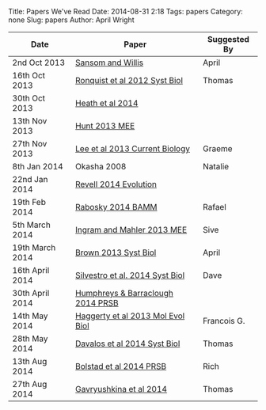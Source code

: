 Title: Papers We've Read
Date: 2014-08-31 2:18
Tags: papers
Category: none
Slug: papers
Author: April Wright


|Date| Paper| Suggested By | 
|----|------|--------------|
| 2nd Oct 2013 | [Sansom and Willis](http://www.nature.com/srep/2013/130829/srep02545/full/srep02545.html) | April |
| 16th Oct 2013 | [Ronquist et al 2012 Syst Biol](http://sysbio.oxfordjournals.org/content/early/2012/07/27/sysbio.sys058.full) | Thomas |
| 30th Oct 2013 | [Heath et al 2014](http://www.pnas.org/content/111/29/E2957.full.pdf+html) | |
| 13th Nov 2013 | [Hunt 2013 MEE](http://onlinelibrary.wiley.com/doi/10.1111/2041-210X.12085/abstract) | |
| 27th Nov 2013 | [Lee et al 2013 Current Biology](http://www.sciencedirect.com/science/article/pii/S0960982213009160) | Graeme |
| 8th Jan 2014 | Okasha 2008 | Natalie |
| 22nd Jan 2014 | [Revell 2014 Evolution](http://onlinelibrary.wiley.com/doi/10.1111/evo.12300/abstract) |
| 19th Feb 2014 | [Rabosky 2014 BAMM](http://bamm-project.org/) | Rafael |
| 5th March 2014 | [Ingram and Mahler 2013 MEE](http://fishlab.ucdavis.edu/wp-content/uploads/2011/01/Ingram-and-Mahler-2013-SURFACE.pdf) |Sive|
| 19th March 2014 | [Brown 2013 Syst Biol](http://sysbio.oxfordjournals.org/content/early/2014/01/11/sysbio.syu002) | April |
| 16th April 2014 |[Silvestro et al. 2014 Syst Biol](http://sysbio.oxfordjournals.org/content/early/2014/02/08/sysbio.syu006.abstract) | Dave |
| 30th April 2014 | [Humphreys & Barraclough 2014 PRSB](http://royalsocietypublishing.org/content/281/1783/20132750) | |
| 14th May 2014 | [Haggerty et al 2013 Mol Evol Biol](http://mbe.oxfordjournals.org/content/early/2013/12/18/molbev.mst228.full) | Francois G.|
| 28th May 2014 | [Davalos et al 2014 Syst Biol](http://www.paulvelazco.com/uploads/8/3/7/7/8377762/2014-dvalos_etal.pdf) | Thomas |
| 13th Aug 2014 | [Bolstad et al 2014 PRSB](http://rstb.royalsocietypublishing.org/content/369/1649/20130255) | Rich |
| 27th Aug 2014 | [Gavryushkina et al 2014](http://arxiv.org/abs/1406.4573) |  Thomas |






